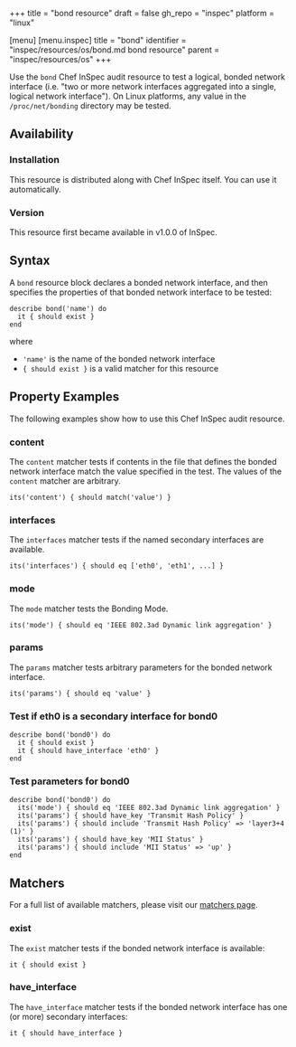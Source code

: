 +++
title = "bond resource"
draft = false
gh_repo = "inspec"
platform = "linux"

[menu]
  [menu.inspec]
    title = "bond"
    identifier = "inspec/resources/os/bond.md bond resource"
    parent = "inspec/resources/os"
+++

Use the `bond` Chef InSpec audit resource to test a logical, bonded network interface (i.e. "two or more network interfaces aggregated into a single, logical network interface"). On Linux platforms, any value in the `/proc/net/bonding` directory may be tested.

## Availability

### Installation

This resource is distributed along with Chef InSpec itself. You can use it automatically.

### Version

This resource first became available in v1.0.0 of InSpec.

## Syntax

A `bond` resource block declares a bonded network interface, and then specifies the properties of that bonded network interface to be tested:

    describe bond('name') do
      it { should exist }
    end

where

- `'name'` is the name of the bonded network interface
- `{ should exist }` is a valid matcher for this resource

## Property Examples

The following examples show how to use this Chef InSpec audit resource.

### content

The `content` matcher tests if contents in the file that defines the bonded network interface match the value specified in the test. The values of the `content` matcher are arbitrary.

    its('content') { should match('value') }

### interfaces

The `interfaces` matcher tests if the named secondary interfaces are available.

    its('interfaces') { should eq ['eth0', 'eth1', ...] }

### mode

The `mode` matcher tests the Bonding Mode.

    its('mode') { should eq 'IEEE 802.3ad Dynamic link aggregation' }

### params

The `params` matcher tests arbitrary parameters for the bonded network interface.

    its('params') { should eq 'value' }

### Test if eth0 is a secondary interface for bond0

    describe bond('bond0') do
      it { should exist }
      it { should have_interface 'eth0' }
    end

### Test parameters for bond0

    describe bond('bond0') do
      its('mode') { should eq 'IEEE 802.3ad Dynamic link aggregation' }
      its('params') { should have_key 'Transmit Hash Policy' }
      its('params') { should include 'Transmit Hash Policy' => 'layer3+4 (1)' }
      its('params') { should have_key 'MII Status' }
      its('params') { should include 'MII Status' => 'up' }
    end

## Matchers

For a full list of available matchers, please visit our [matchers page](/inspec/matchers/).

### exist

The `exist` matcher tests if the bonded network interface is available:

    it { should exist }

### have_interface

The `have_interface` matcher tests if the bonded network interface has one (or more) secondary interfaces:

    it { should have_interface }
